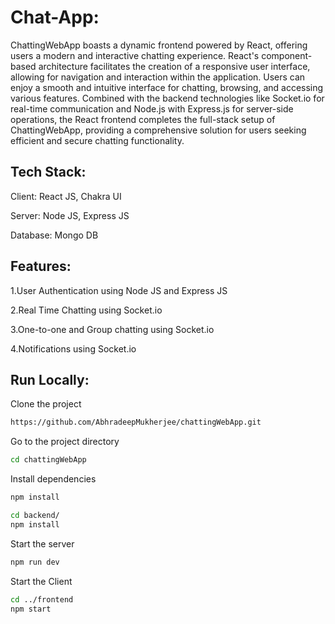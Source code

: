# Chat-App:

ChattingWebApp boasts a dynamic frontend powered by React, offering users a modern and interactive chatting experience. React's component-based architecture facilitates the creation of a responsive user interface, allowing for navigation and interaction within the application. Users can enjoy a smooth and intuitive interface for chatting, browsing, and accessing various features. Combined with the backend technologies like Socket.io for real-time communication and Node.js with Express.js for server-side operations, the React frontend completes the full-stack setup of ChattingWebApp, providing a comprehensive solution for users seeking efficient and secure chatting functionality.

## Tech Stack:

Client: React JS, Chakra UI

Server: Node JS, Express JS

Database: Mongo DB

## Features: 

1.User Authentication using Node JS and Express JS

2.Real Time Chatting using Socket.io

3.One-to-one and Group chatting using Socket.io

4.Notifications using Socket.io

## Run Locally:

Clone the project
```bash
https://github.com/AbhradeepMukherjee/chattingWebApp.git
```

Go to the project directory
```bash
cd chattingWebApp
```

Install dependencies
```bash
npm install
```
```bash
cd backend/
npm install
```

Start the server
```bash
npm run dev
```

Start the Client
```bash
cd ../frontend
npm start
```






